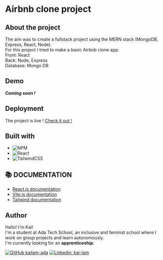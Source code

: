 # Airbnb clone project
<!-- ABOUT THE PROJECT -->

## About the project
<p>
The aim was to create a fullstack project using the MERN stack (MongoDB, Express, React, Node).<br/>
For this project I tried to make a basic Airbnb clone app.<br/>
Front: React<br/>
Back: Node, Express<br/>
Database: Mongo DB
</p>

## Demo
***Coming soon !***

## Deployment
The project is live ! [Check it out !](kai-airbnb-clone.vercel.app/)

## Built with
- ![NPM](https://img.shields.io/badge/NPM-%23000000.svg?style=for-the-badge&logo=npm&logoColor=white)
- ![React](https://img.shields.io/badge/react-%2320232a.svg?style=for-the-badge&logo=react&logoColor=%2361DAFB)
- ![TailwindCSS](https://img.shields.io/badge/tailwindcss-%2338B2AC.svg?style=for-the-badge&logo=tailwind-css&logoColor=white)

## 📚 DOCUMENTATION
- [React.js documentation](https://beta.reactjs.org/)
- [Vite.js documentation](https://vitejs.dev/)
- [Tailwind documentation](https://tailwindcss.com/)

## Author
Hello! I'm Kai!<br/>
I'm a student at Ada Tech School, an inclusive and feminist school where I work on group projects and learn autonomously.<br/>
I'm currently looking for an **apprenticeship**.

[![GitHub kailam-ada](https://img.shields.io/github/followers/kailam-ada)](https://github.com/kailam-ada)
[![Linkedin: kai-lam](https://img.shields.io/badge/-kailam-blue?style=flat-square&logo=Linkedin&logoColor=white&link=https://www.linkedin.com/in/kai-lam)](https://linkedin.com/in/kai-lam)
